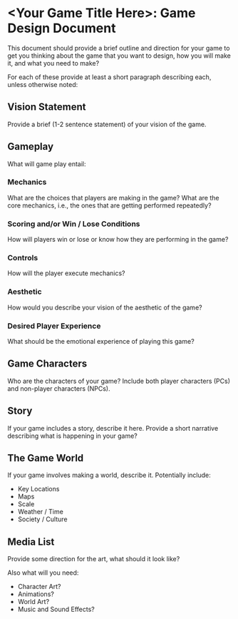 # \<Your Game Title Here\>: Game Design Document
This document should provide a brief outline and direction for your game to get you thinking about the game that you want to design, how you will make it, and what you need to make?

For each of these provide at least a short paragraph describing each, unless otherwise noted:

## Vision Statement
Provide a brief (1-2 sentence statement) of your vision of the game.

## Gameplay 
What will game play entail:

### Mechanics
What are the choices that players are making in the game? 
What are the core mechanics, i.e., the ones that are getting performed repeatedly?

### Scoring and/or Win / Lose Conditions
How will players win or lose or know how they are performing in the game?

### Controls
How will the player execute mechanics?

### Aesthetic
How would you describe your vision of the aesthetic of the game?

### Desired Player Experience
What should be the emotional experience of playing this game?

## Game Characters
Who are the characters of your game? Include both player characters (PCs) and non-player characters (NPCs).

## Story
If your game includes a story, describe it here. Provide a short narrative describing what is happening in your game?

## The Game World
If your game involves making a world, describe it. Potentially include:
* Key Locations
* Maps
* Scale
* Weather / Time
* Society / Culture
  
## Media List
Provide some direction for the art, what should it look like?

Also what will you need:
* Character Art?
* Animations?
* World Art?
* Music and Sound Effects?
